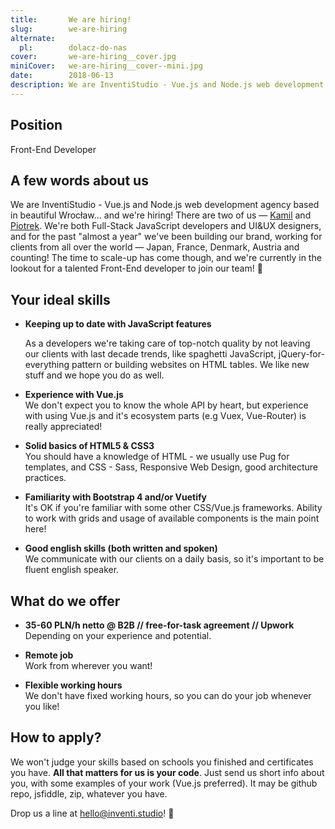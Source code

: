 ```yaml
---
title:       We are hiring!
slug:        we-are-hiring
alternate:
  pl:        dolacz-do-nas
cover:       we-are-hiring__cover.jpg
miniCover:   we-are-hiring__cover--mini.jpg
date:        2018-06-13
description: We are InventiStudio - Vue.js and Node.js web development agency based in beautiful Wrocław... and we are hiring talented Front-End developers!
---
```


## Position

Front-End Developer

## A few words about us

We are InventiStudio - Vue.js and Node.js web development agency based in beautiful Wrocław... and we're hiring! There are two of us — [Kamil](https://www.linkedin.com/in/kamil-borkowski/) and [Piotrek](https://www.linkedin.com/in/piotrekfracek/). We're both Full-Stack JavaScript developers and UI&UX designers, and for the past "almost a year" we've been building our brand, working for clients from all over the world — Japan, France, Denmark, Austria and counting! The time to scale-up has come  though, and we're currently in the lookout for a talented Front-End developer to join our team! 🚀

## Your ideal skills

- **Keeping up to date with JavaScript features**

  As a developers we're taking care of top-notch quality by not leaving our clients with last decade trends, like spaghetti JavaScript, jQuery-for-everything pattern or building websites on HTML tables. We like new stuff and we hope you do as well.

- **Experience with Vue.js**  
  We don't expect you to know the whole API by heart, but experience with using Vue.js and it's ecosystem parts (e.g Vuex, Vue-Router) is really appreciated!

- **Solid basics of HTML5 & CSS3**  
  You should have a knowledge of HTML - we usually use Pug for templates, and CSS - Sass, Responsive Web Design, good architecture practices.

- **Familiarity with Bootstrap 4 and/or Vuetify**  
  It's OK if you're familiar with some other CSS/Vue.js frameworks. Ability to work with grids and usage of available components is the main point here!

- **Good english skills (both written and spoken)**  
  We communicate with our clients on a daily basis, so it's important to be fluent english speaker.

## What do we offer

- **35-60 PLN/h netto @ B2B // free-for-task agreement // Upwork**  
  Depending on your experience and potential.

- **Remote job**  
  Work from wherever you want!

- **Flexible working hours**  
  We don't have fixed working hours, so you can do your job whenever you like!

## How to apply?

We won't judge your skills based on schools you finished and certificates you have. **All that matters for us is your code**. Just send us short info about you, with some examples of your work (Vue.js preferred). It may be github repo, jsfiddle, zip, whatever you have.

Drop us a line at [hello@inventi.studio](mailto:hello@inventi.studio)! 💌